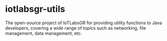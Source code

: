 # iotlabsgr-utils
The open-source project of IoTLabsGR for providing utility functions to Java developers, covering a wide range of topics such as networking, file management, data management, etc.
